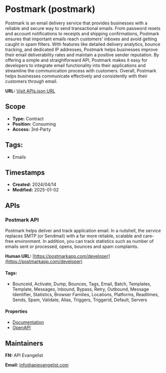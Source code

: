 # Postmark (postmark)
Postmark is an email delivery service that provides businesses with a reliable and secure way to send transactional emails. From password resets and account notifications to receipts and shipping confirmations, Postmark ensures that important emails reach customers' inboxes and avoid getting caught in spam filters. With features like detailed delivery analytics, bounce tracking, and dedicated IP addresses, Postmark helps businesses improve their email deliverability rates and maintain a positive sender reputation. By offering a simple and straightforward API, Postmark makes it easy for developers to integrate email functionality into their applications and streamline the communication process with customers. Overall, Postmark helps businesses communicate effectively and consistently with their customers through email.

**URL:** [Visit APIs.json URL](https://raw.githubusercontent.com/api-search/messaging/main/_apis/discord/apis.md)

## Scope

- **Type:** Contract 
- **Position:** Consuming 
- **Access:** 3rd-Party 

## Tags:

 - Emails

## Timestamps

- **Created:** 2024/04/14 
- **Modified:** 2025-01-02 

## APIs

### Postmark API
Postmark helps deliver and track application email. In a nutshell, the
service replaces SMTP (or Sendmail) with a far more reliable, scalable and
care-free environment. In addition, you can track statistics such as
number of emails sent or processed, opens, bounces and spam complaints.

**Human URL:** [https://postmarkapp.com/developer](https://postmarkapp.com/developer)


#### Tags:

 - Bounceid, Activate, Dump, Bounces, Tags, Email, Batch, Templates, Template, Messages, Inbound, Bypass, Retry, Outbound, Message Identifier, Statistics, Browser Families, Locations, Platforms, Readtimes, Sends, Spam, Validate, Alias, Triggers, Triggerid, Default, Servers

#### Properties

- [Documentation](https://postmarkapp.com/developer/api/overview)
- [OpenAPI](properties/postmark-api-openapi.yml)

## Maintainers

**FN:** API Evangelist

**Email:** info@apievangelist.com

